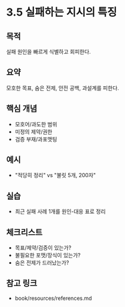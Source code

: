 # 3.5 실패하는 지시의 특징

## 목적
실패 원인을 빠르게 식별하고 회피한다.

## 요약
모호한 목표, 숨은 전제, 안전 공백, 과설계를 피한다.

## 핵심 개념
- 모호어/과도한 범위
- 미정의 제약/권한
- 검증 부재/과포맷팅

## 예시
- "적당히 정리" vs "불릿 5개, 200자"

## 실습
- 최근 실패 사례 1개를 원인-대응 표로 정리

## 체크리스트
- 목표/제약/검증이 있는가?
- 불필요한 포맷/장식이 있는가?
- 숨은 전제가 드러났는가?

## 참고 링크
- book/resources/references.md
